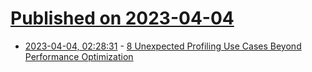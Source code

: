 # [Published on 2023-04-04](index.md)

* [2023-04-04, 02:28:31](https://lobste.rs/s/xdada7/8_unexpected_profiling_use_cases_beyond) - [8 Unexpected Profiling Use Cases Beyond Performance Optimization](https://blog.felixge.de/8-unexpected-profiling-use-cases-beyond-performance-optimization/)
